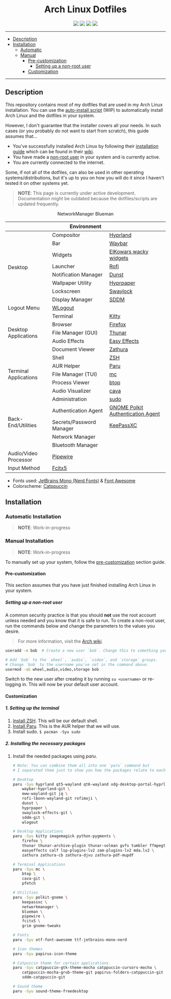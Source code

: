 <div align="center">
    <h1>Arch Linux Dotfiles</h1>
    <img src="https://img.shields.io/github/directory-file-count/SetupGuides/ArchLinux/dotfiles?color=%23cba6f7&label=Dotfiles&style=for-the-badge">
    <img src="https://img.shields.io/github/directory-file-count/SetupGuides/ArchLinux/scripts?color=%23b4befe&label=Scripts&style=for-the-badge">
    <img src="https://img.shields.io/github/issues-raw/SetupGuides/ArchLinux?color=%23f38ba8&style=for-the-badge">
    <img src="https://img.shields.io/github/last-commit/SetupGuides/ArchLinux?color=%23f9e2af&style=for-the-badge">
</div>

-----

- [Description](#description)
- [Installation](#installation)
    - [Automatic](#automatic-installation)
    - [Manual](#manual-installation)
        - [Pre-customization](#pre-customization)
            - [Setting up a non-root user](#setting-up-a-non-root-user)
        - [Customization](#customization)

-----

## Description

This repository contains most of my dotfiles that are used in my Arch Linux installation. You can use the [auto-install script](#automatic-installation) (WIP) to automatically install Arch Linux and the dotfiles in your system.

However, I don't guarantee that the installer covers all your needs. In such cases (or you probably do not want to start from scratch), this guide assumes that...

- You've successfully installed Arch Linux by following their [installation guide](https://wiki.archlinux.org/title/Installation_guide) which can be found in their [wiki](https://wiki.archlinux.org/).
- You have made a [non-root user](#setting-up-a-non-root-user) in your system and is currently active.
- You are currently connected to the internet.

Some, if not all of the dotfiles, can also be used in other operating systems/distributions, but it's up to you on how you will do it since I haven't tested it on other systems yet.

> **NOTE**: This page is currently under active development. Documentation might be outdated because the dotfiles/scripts are updated frequently.

<div align="center">
    <table>
        <thead><th colspan="3">Environment</th></thead>
        <tbody>
            <tr>
                <td rowspan="8">Desktop</td>
                <td>Compositor</td>
                <td><a href="https://hyprland.org/">Hyprland</a></td>
            </tr>
            <tr>
                <td>Bar</td>
                <td><a href="https://github.com/Alexays/Waybar">Waybar</a></td>
            </tr>
            <tr>
                <td>Widgets</td>
                <td><a href="https://github.com/elkowar/eww">ElKowars wacky widgets</a></td>
            </tr>
            <tr>
                <td>Launcher</td>
                <td><a href="https://github.com/lbonn/rofi">Rofi</a></td>
            </tr>
            <tr>
                <td>Notification Manager</td>
                <td><a href="https://github.com/dunst-project/dunst">Dunst</a></td>
            </tr>
            <tr>
                <td>Wallpaper Utility</td>
                <td><a href="https://github.com/hyprwm/hyprpaper">Hyprpaper</a></td>
            </tr>
            <tr>
                <td>Lockscreen</td>
                <td><a href="https://github.com/jirutka/swaylock-effects">Swaylock</a></td>
            </tr>
            <tr>
                <td>Display Manager</td>
                <td><a href="https://github.com/sddm/sddm">SDDM</a></td>
            </tr>
            <tr>
                <td>Logout Menu</td>
                <td><a href="https://github.com/ArtsyMacaw/wlogout">WLogout</a></td>
            </tr>
            <tr>
                <td rowspan="5">Desktop Applications</td>
                <td>Terminal</td>
                <td><a href="https://sw.kovidgoyal.net/kitty/">Kitty</a></td>
            </tr>
            <tr>
                <td>Browser</td>
                <td><a href="https://firefox.com/">Firefox</a></td>
            </tr>
            <tr>
                <td>File Manager (GUI)</td>
                <td><a href="https://docs.xfce.org/xfce/thunar/start">Thunar</a></td>
            </tr>
            <tr>
                <td>Audio Effects</td>
                <td><a href="https://github.com/wwmm/easyeffects">Easy Effects</a></td>
            </tr>
            <tr>
                <td>Document Viewer</td>
                <td><a href="https://pwmt.org/projects/zathura">Zathura</a></td>
            </tr>
            <tr>
                <td rowspan="5"> Terminal Applications</td>
                <td>Shell</td>
                <td><a href="https://www.zsh.org/">ZSH</a></td>
            </tr>
            <tr>
                <td>AUR Helper</td>
                <td><a href="https://github.com/Morganamilo/paru">Paru</a></td>
            </tr>
            <tr>
                <td>File Manager (TUI)</td>
                <td><a href="https://midnight-commander.org/">mc</a></td>
            </tr>
            <tr>
                <td>Process Viewer</td>
                <td><a href="https://github.com/aristocratos/btop">btop</a></td>
            </tr>
            <tr>
                <td>Audio Visualizer</td>
                <td><a href="https://github.com/karlstav/cava">cava</a></td>
            </tr>
            <tr>
                <td rowspan="5">Back-End/Utilities</td>
                <td>Administration</td>
                <td><a href="https://www.sudo.ws/sudo/">sudo</a></td>
            </tr>
            <tr>
                <td>Authentication Agent</td>
                <td><a href="https://gitlab.gnome.org/Archive/policykit-gnome">GNOME Polkit Authentication Agent</a></td>
            </tr>
            <tr>
                <td>Secrets/Password Manager</td>
                <td><a href="https://keepassxc.org/">KeePassXC</a></td>
            </tr>
            <tr>
                <td>Network Manager</td>
                <td<a href="https://networkmanager.dev/">NetworkManager</a></td>
            </tr>
            <tr>
                <td>Bluetooth Manager</td>
                <td<a href="https://github.com/blueman-project/blueman">Blueman</a></td>
            </tr>
            <tr>
                <td>Audio/Video Processor</td>
                <td><a href="https://pipewire.org">Pipewire</a></td>
            </tr>
            <tr>
                <td>Input Method</td>
                <td><a href="https://github.com/fcitx/fcitx5">Fcitx5</a></td>
            </tr>
        </tbody>
    </table>
</div>

- Fonts used: [JetBrains Mono (Nerd Fonts)](https://github.com/ryanoasis/nerd-fonts) & [Font Awesome](https://fontawesome.com/)
- Colorscheme: [Catppuccin](https://github.com/catppuccin/catppuccin)

## Installation

### Automatic Installation

> **NOTE**: Work-in-progress

### Manual Installation

> **NOTE**: Work-in-progress

To manually set up your system, follow the [pre-customization](#pre-customization) section guide.

#### Pre-customization

This section assumes that you have just finished installing Arch Linux in your system.

##### Setting up a non-root user

A common security practice is that you should **not** use the root account unless needed and you know that it is safe to run. To create a non-root user, run the commands below and change the parameters to the values you desire.

> For more information, visit the [Arch wiki](https://wiki.archlinux.org/title/Users_and_groups).

```bash
useradd -m bob  # Create a new user `bob`. Change this to something you want.

# Add `bob` to the `wheel`, `audio`, `video`, and `storage` groups.
# Change `bob` to the username you've set in the command above.
usermod -aG wheel,audio,video,storage bob
```

Switch to the new user after creating it by running `su <username>` or re-logging in. This will now be your default user account.

#### Customization

##### 1. Setting up the terminal

1. [Install ZSH](https://github.com/SetupGuides/ZSH). This will be our default shell.
2. [Install Paru](https://github.com/Morganamilo/paru). This is the AUR helper that we will use.
3. Install sudo. `$ pacman -Syu sudo`

##### 2. Installing the necessary packages

1. Install the needed packages using *paru*.

    ```bash
    # Note: You can combine them all into one `paru` command but
    # I separated them just to show you how the packages relate to each other.

    # Desktop
    paru -Syu hyprland qt5-wayland qt6-wayland xdg-desktop-portal-hyprland-git \
        waybar-hyprland-git \
        eww-wayland-git jq \
        rofi-lbonn-wayland-git rofimoji \
        dunst \
        hyprpaper \
        swaylock-effects-git \
        sddm-git \
        wlogout

    # Desktop Applications
    paru -Syu kitty imagemagick python-pygments \
        firefox \
        thunar thunar-archive-plugin thunar-volman gvfs tumbler ffmpegthumbnailer file-roller \
        easyeffects calf lsp-plugins-lv2 zam-plugins-lv2 mda.lv2 \
        zathura zathura-cb zathura-djvu zathura-pdf-mupdf

    # Terminal Applications
    paru -Syu mc \
        btop \
        cava-git \
        pfetch

    # Utilities
    paru -Syu polkit-gnome \
        keepassxc \
        networkmanager \
        blueman \
        pipewire \
        fcitx5 \
        grim gnome-tweaks

    # Fonts
    paru -Syu otf-font-awesome ttf-jetbrains-mono-nerd

    # Icon themes
    paru -Syu papirus-icon-theme

    # Catpuccin theme for certain applications
    paru -Syu catppuccin-gtk-theme-mocha catppuccin-cursors-mocha \
        catppuccin-mocha-grub-theme-git papirus-folders-catppuccin-git \
        sddm-catppuccin-git

    # Sound theme
    paru -Syu sound-theme-freedesktop
    ```
